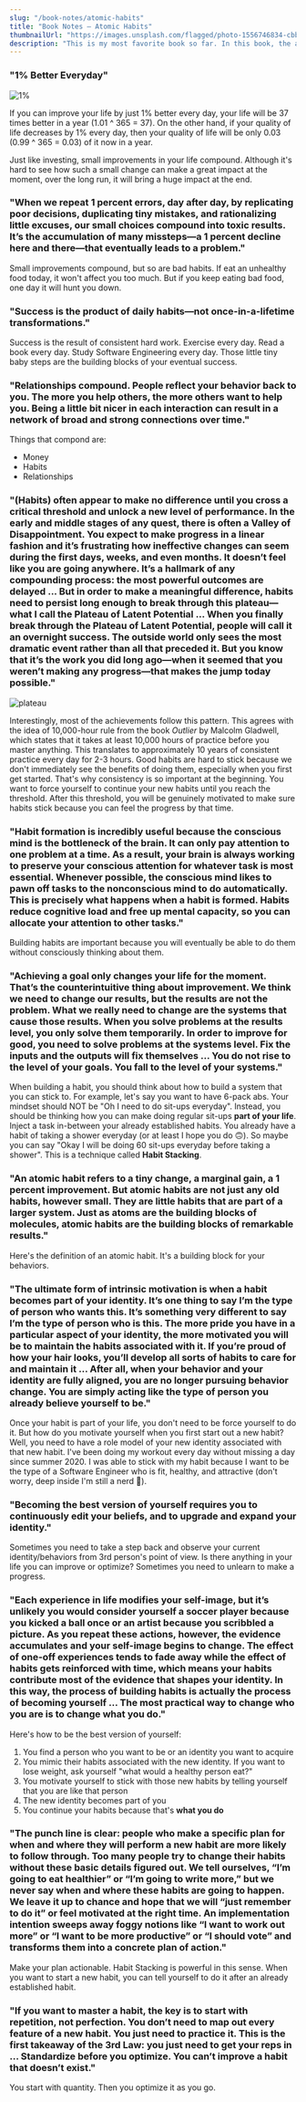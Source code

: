 ```yaml
---
slug: "/book-notes/atomic-habits"
title: "Book Notes — Atomic Habits"
thumbnailUrl: "https://images.unsplash.com/flagged/photo-1556746834-cbb4a38ee593?ixid=MXwxMjA3fDB8MHxwaG90by1wYWdlfHx8fGVufDB8fHw%3D&ixlib=rb-1.2.1&auto=format&fit=crop&w=1352&q=80"
description: "This is my most favorite book so far. In this book, the author explains the anatomy of habits. This book teaches you how to form good habits and quit bad ones"
---
```


### "1% Better Everyday"

![1%](https://jamesclear.com/wp-content/uploads/2014/01/Untitled-design-5.png)

If you can improve your life by just 1% better every day, your life will be 37 times better in a year (1.01 ^ 365 = 37). On the other hand, if your quality of life decreases by 1% every day, then your quality of life will be only 0.03 (0.99 ^ 365 = 0.03) of it now in a year.

Just like investing, small improvements in your life compound. Although it's hard to see how such a small change can make a great impact at the moment, over the long run, it will bring a huge impact at the end.

### "When we repeat 1 percent errors, day after day, by replicating poor decisions, duplicating tiny mistakes, and rationalizing little excuses, our small choices compound into toxic results. It’s the accumulation of many missteps—a 1 percent decline here and there—that eventually leads to a problem."

Small improvements compound, but so are bad habits. If eat an unhealthy food today, it won't affect you too much. But if you keep eating bad food, one day it will hunt you down.

### "Success is the product of daily habits—not once-in-a-lifetime transformations."

Success is the result of consistent hard work. Exercise every day. Read a book every day. Study Software Engineering every day. Those little tiny baby steps are the building blocks of your eventual success.

### "Relationships compound. People reflect your behavior back to you. The more you help others, the more others want to help you. Being a little bit nicer in each interaction can result in a network of broad and strong connections over time."

Things that compond are:

- Money
- Habits
- Relationships

### "(Habits) often appear to make no difference until you cross a critical threshold and unlock a new level of performance. In the early and middle stages of any quest, there is often a Valley of Disappointment. You expect to make progress in a linear fashion and it’s frustrating how ineffective changes can seem during the first days, weeks, and even months. It doesn’t feel like you are going anywhere. It’s a hallmark of any compounding process: the most powerful outcomes are delayed ... But in order to make a meaningful difference, habits need to persist long enough to break through this plateau—what I call the Plateau of Latent Potential ... When you finally break through the Plateau of Latent Potential, people will call it an overnight success. The outside world only sees the most dramatic event rather than all that preceded it. But you know that it’s the work you did long ago—when it seemed that you weren’t making any progress—that makes the jump today possible."

![plateau](https://miro.medium.com/max/1024/1*iLQ89nhDmku3z3EMgIZI3A.png)

Interestingly, most of the achievements follow this pattern. This agrees with the idea of 10,000-hour rule from the book _Outlier_ by Malcolm Gladwell, which states that it takes at least 10,000 hours of practice before you master anything. This translates to approximately 10 years of consistent practice every day for 2-3 hours. Good habits are hard to stick because we don't immediately see the benefits of doing them, especially when you first get started. That's why consistency is so important at the beginning. You want to force yourself to continue your new habits until you reach the threshold. After this threshold, you will be genuinely motivated to make sure habits stick because you can feel the progress by that time.

### "Habit formation is incredibly useful because the conscious mind is the bottleneck of the brain. It can only pay attention to one problem at a time. As a result, your brain is always working to preserve your conscious attention for whatever task is most essential. Whenever possible, the conscious mind likes to pawn off tasks to the nonconscious mind to do automatically. This is precisely what happens when a habit is formed. Habits reduce cognitive load and free up mental capacity, so you can allocate your attention to other tasks."

Building habits are important because you will eventually be able to do them without consciously thinking about them.

### "Achieving a goal only changes your life for the moment. That’s the counterintuitive thing about improvement. We think we need to change our results, but the results are not the problem. What we really need to change are the systems that cause those results. When you solve problems at the results level, you only solve them temporarily. In order to improve for good, you need to solve problems at the systems level. Fix the inputs and the outputs will fix themselves ... You do not rise to the level of your goals. You fall to the level of your systems."

When building a habit, you should think about how to build a system that you can stick to. For example, let's say you want to have 6-pack abs. Your mindset should NOT be "Oh I need to do sit-ups everyday". Instead, you should be thinking how you can make doing regular sit-ups **part of your life**. Inject a task in-between your already established habits. You already have a habit of taking a shower everyday (or at least I hope you do 🙃). So maybe you can say "Okay I will be doing 60 sit-ups everyday before taking a shower". This is a technique called **Habit Stacking**.

### "An atomic habit refers to a tiny change, a marginal gain, a 1 percent improvement. But atomic habits are not just any old habits, however small. They are little habits that are part of a larger system. Just as atoms are the building blocks of molecules, atomic habits are the building blocks of remarkable results."

Here's the definition of an atomic habit. It's a building block for your behaviors.

### "The ultimate form of intrinsic motivation is when a habit becomes part of your identity. It’s one thing to say I’m the type of person who wants this. It’s something very different to say I’m the type of person who is this. The more pride you have in a particular aspect of your identity, the more motivated you will be to maintain the habits associated with it. If you’re proud of how your hair looks, you’ll develop all sorts of habits to care for and maintain it ... After all, when your behavior and your identity are fully aligned, you are no longer pursuing behavior change. You are simply acting like the type of person you already believe yourself to be."

Once your habit is part of your life, you don't need to be force yourself to do it. But how do you motivate yourself when you first start out a new habit? Well, you need to have a role model of your new identity associated with that new habit. I've been doing my workout every day without missing a day since summer 2020. I was able to stick with my habit because I want to be the type of a Software Engineer who is fit, healthy, and attractive (don't worry, deep inside I'm still a nerd 👻).

### "Becoming the best version of yourself requires you to continuously edit your beliefs, and to upgrade and expand your identity."

Sometimes you need to take a step back and observe your current identity/behaviors from 3rd person's point of view. Is there anything in your life you can improve or optimize? Sometimes you need to unlearn to make a progress.

### "Each experience in life modifies your self-image, but it’s unlikely you would consider yourself a soccer player because you kicked a ball once or an artist because you scribbled a picture. As you repeat these actions, however, the evidence accumulates and your self-image begins to change. The effect of one-off experiences tends to fade away while the effect of habits gets reinforced with time, which means your habits contribute most of the evidence that shapes your identity. In this way, the process of building habits is actually the process of becoming yourself ... The most practical way to change who you are is to change what you do."

Here's how to be the best version of yourself:

1. You find a person who you want to be or an identity you want to acquire
2. You mimic their habits associated with the new identity. If you want to lose weight, ask yourself "what would a healthy person eat?"
3. You motivate yourself to stick with those new habits by telling yourself that you are like that person
4. The new identity becomes part of you
5. You continue your habits because that's **what you do**

### "The punch line is clear: people who make a specific plan for when and where they will perform a new habit are more likely to follow through. Too many people try to change their habits without these basic details figured out. We tell ourselves, “I’m going to eat healthier” or “I’m going to write more,” but we never say when and where these habits are going to happen. We leave it up to chance and hope that we will “just remember to do it” or feel motivated at the right time. An implementation intention sweeps away foggy notions like “I want to work out more” or “I want to be more productive” or “I should vote” and transforms them into a concrete plan of action."

Make your plan actionable. Habit Stacking is powerful in this sense. When you want to start a new habit, you can tell yourself to do it after an already established habit.

### "If you want to master a habit, the key is to start with repetition, not perfection. You don’t need to map out every feature of a new habit. You just need to practice it. This is the first takeaway of the 3rd Law: you just need to get your reps in ... Standardize before you optimize. You can’t improve a habit that doesn’t exist."

You start with quantity. Then you optimize it as you go.
